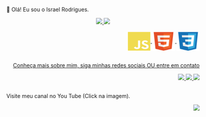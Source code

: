 👋 Olá! Eu sou o Israel Rodrigues.

<div align="center">
  <a href="https://github.com/israelrodrigues01">
  <img height="200em" src="https://github-readme-stats.vercel.app/api?username=israelrodrigues01&show_icons=true&theme=dracula&include_all_commits=true&count_private=true"/>
  <img height="160em" src="https://github-readme-stats.vercel.app/api/top-langs/?username=israelrodrigues01&layout=compact&langs_count=7&theme=dracula"/>
</div>
  
  
<div style="display: inline_block" align="right"><br>
  <img align="center" alt="Israel-Js" height="50" width="60" src="https://raw.githubusercontent.com/devicons/devicon/master/icons/javascript/javascript-plain.svg">
  <img align="center" alt="Israel-HTML" height="50" width="60" src="https://raw.githubusercontent.com/devicons/devicon/master/icons/html5/html5-original.svg">
  <img align="center" alt="Israel-CSS" height="50" width="60" src="https://raw.githubusercontent.com/devicons/devicon/master/icons/css3/css3-original.svg">
</div>
  
  ##
  
<div align="right"> 
  
  <p>Conheça mais sobre mim, siga minhas redes sociais OU entre em contato</p>
  
  <a href="https://www.instagram.com/israel_rodriigues__/" target="_blank">
    <img src="https://img.shields.io/badge/-Instagram-DD2A7B?style=for-the-badge&logo=instagram&logoColor=white" target="_blank">
  </a>
  <a href = "mailto:ciceroisrael428@gmail.com">
    <img src="https://img.shields.io/badge/-Gmail-%23333?style=for-the-badge&logo=gmail&logoColor=white" target="_blank">
  </a>
  <a href="https://www.linkedin.com/in/israel-rodrigues/" target="_blank">
    <img src="https://img.shields.io/badge/-LinkedIn-%230077B5?style=for-the-badge&logo=linkedin&logoColor=white" target="_blank">
  </a> 
  
</div>
  
  ##
  
<div>
  <p>Visite meu canal no You Tube (Click na imagem).</p>
  <a href="https://www.youtube.com/c/Aprendaaquitutoriais" target="_blank">
  <img align="right" src="https://user-images.githubusercontent.com/90703943/158824616-a198e7f3-92c0-4731-aaf6-2f8a0a2169df.svg" height="180em">
  </a>
</div>
